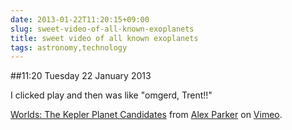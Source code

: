 ```yaml
---
date: 2013-01-22T11:20:15+09:00
slug: sweet-video-of-all-known-exoplanets
title: sweet video of all known exoplanets
tags: astronomy,technology
---
```


##11:20 Tuesday 22 January 2013

I clicked play and then was like "omgerd, Trent!!"





[Worlds: The Kepler Planet Candidates](http://vimeo.com/47408739) from [Alex Parker](http://vimeo.com/alexhp) on [Vimeo](http://vimeo.com).
